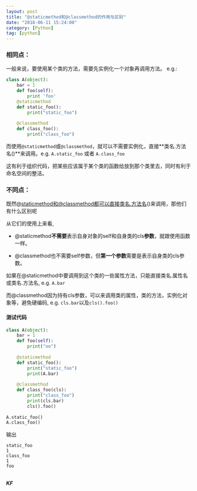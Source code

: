 ```yaml
---
layout: post
title: "@staticmethod和@classmethod的作用与区别"
date: "2018-06-11 15:24:00"
category: [Python]
tag: [python]
---
```


### 相同点：
一般来说，要使用某个类的方法，需要先实例化一个对象再调用方法。
e.g.:

``` python
class A(object):
	bar = 1
	def foo(self):  
        print 'foo' 
	@staticmethod
	def static_foo():
		print("static_foo")
		
	@classmethod
	def class_foo():
		print("class_foo")
```

而使用`@staticmethod`或`@classmethod`，就可以不需要实例化，直接**类名.方法名()**来调用。e.g. `A.static_foo` 或者 `A.class_foo`

这有利于组织代码，把某些应该属于某个类的函数给放到那个类里去，同时有利于命名空间的整洁。

### 不同点：

既然@staticmethod和@classmethod都可以直接类名.方法名()来调用，那他们有什么区别呢

从它们的使用上来看,

- @staticmethod**不需要**表示自身对象的self和自身类的cls**参数**，就跟使用函数一样。

- @classmethod也不需要self参数，但**第一个参数**需要是表示自身类的cls参数。

如果在@staticmethod中要调用到这个类的一些属性方法，只能直接类名.属性名或类名.方法名, e.g. `A.bar`

而@classmethod因为持有cls参数，可以来调用类的属性，类的方法，实例化对象等，避免硬编码, e.g. `cls.bar`以及`cls().foo()`


#### 测试代码

```python
class A(object):  
    bar = 1  
    def foo(self):  
        print("oo")
 
    @staticmethod  
    def static_foo():  
        print("static_foo")
        print(A.bar)
 
    @classmethod  
    def class_foo(cls):  
        print("class_foo")
        print(cls.bar)
        cls().foo()  
  
A.static_foo()  
A.class_foo()  
```
输出

	static_foo
	1
	class_foo
	1
	foo

<br>***KF*** 
